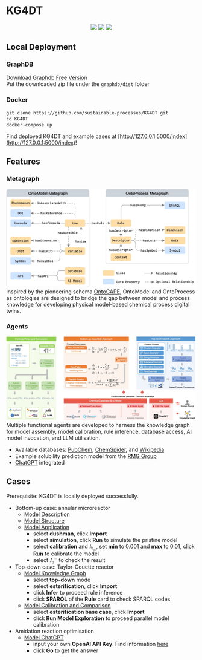 # KG4DT
<p align="center">
<a href="https://en.wikipedia.org/wiki/Knowledge_graph">
        <img src="https://img.shields.io/badge/knowledge%20graph-red"></a>
<a href="https://en.wikipedia.org/wiki/Digital_twin">
        <img src="https://img.shields.io/badge/digital%20twin-red"></a>
<a href="https://en.wikipedia.org/wiki/Model#Physical_model">
        <img src="https://img.shields.io/badge/physical%20model-red"></a>
</p>

## Local Deployment
### GraphDB
[Download Graphdb Free Version](https://email.ontotext.com/e3t/Ctc/GD+113/cGJhF04/MW_yJT37MwtW6Y7wmj6bTsFDW3wqskQ5fYyv9N1HNy_43qgyTW95jsWP6lZ3q0VD3K397YPl19N3s8WmnlnGXWW7kVjn83DrmjDN3bMZmnmyTDDN84-mP-XghhSW8QRJK_3lnKqnW1kv7by4Zl7ZHW4BtV7k13XjDGMBmf6rd_KjVW44j5Rh8QcBKDW55dJ855hD0QjW8zGhHN98nlbjW5RVt872HmMX4W2z-z3w2kQgDSW8z7MhS4g5VFWW6c6Jdt7XN7HbW5dKdpK7sFScXW5rmxtb2cWHQXVqYYX21qkg7VW1RSGKz5v5CSvW5SgDKd7CjMStW3tyfCz1hslHLW5ck34P14gF61W5qYMT1162KtNW7GChRF17hyxSVYJDkh2zwfT-W22_RVn2jhWDbW8mdT878lMQR2W5KZmGK5nvCrYW8B1zp01GF7BgdHGSfK04)  
Put the downloaded zip file under the `graphdb/dist` folder

### Docker
```
git clone https://github.com/sustainable-processes/KG4DT.git
cd KG4DT
docker-compose up
```
Find deployed KG4DT and example cases at [http://127.0.0.1:5000/index](http://127.0.0.1:5000/index)!

## Features
### Metagraph
![metagraph](https://raw.githubusercontent.com/sustainable-processes/KG4DT/main/app/static/assets/img/kg4dt/kg.jpg)
Inspired by the pioneering schema [OntoCAPE](https://www.avt.rwth-aachen.de/cms/avt/forschung/sonstiges/software/~ipts/ontocape/?lidx=1), OntoModel and OntoProcess as ontologies are designed to bridge the gap between model and process knowledge for developing physical model-based chemical process digital twins.

### Agents
![agent](https://raw.githubusercontent.com/sustainable-processes/KG4DT/main/app/static/assets/img/kg4dt/agent.jpg)
Multiple functional agents are developed to harness the knowledge graph for model assembly, model calibration, rule inference, database access, AI model invocation, and LLM utilisation.
- Available databases: [PubChem](https://pubchem.ncbi.nlm.nih.gov), [ChemSpider](https://www.chemspider.com), and [Wikipedia](https://www.wikipedia.org)
- Example solubility prediction model from the [RMG Group](https://rmg.mit.edu/database/solvation/searchSolubility/)
- [ChatGPT](https://platform.openai.com/settings/organization/api-keys) integrated

## Cases
Prerequisite: KG4DT is locally deployed successfully.
- Bottom-up case: annular microreactor
    - [Model Description](http://127.0.0.1:5000/model/dushman)
    - [Model Structure](http://127.0.0.1:5000/structure/dushman)
    - [Model Application](http://127.0.0.1:5000/application/dushman)
        - select <b>dushman</b>, click <b>Import</b>
        - select <b>simulation</b>, click <b>Run</b> to simulate the pristine model
        - select <b>calibration</b> and <math><msub><mi>k</mi><msub><mi>t</mi><mtext>m</mtext></msub></msub></math>, set <b>min</b> to 0.001 and <b>max</b> to 0.01, click <b>Run</b> to calibrate the model
        - select <math><msup><msub><mi>I</mi><mn>3</mn></msub><mo>−</mo></msup></math> to check the result
- Top-down case: Taylor-Couette reactor
    - [Model Knowledge Graph](http://127.0.0.1:5000/knowledge_graph/esterification)
        - select <b>top-down</b> mode
        - select <b>esterification</b>, click <b>Import</b>
        - click <b>Infer</b> to proceed rule inference
        - click <b>SPARQL</b> of the <b>Rule</b> card to check SPARQL codes
    - [Model Calibration and Comparison](http://127.0.0.1:5000/exploration/esterification)
        - select <b>esterification base case</b>, click <b>Import</b>
        - click <b>Run Model Exploration</b> to proceed parallel model calibration
- Amidation reaction optimisation
    - [Model ChatGPT](http://127.0.0.1:5000/chatgpt)
        - input your own <b>OpenAI API Key</b>. Find information <a href="https://platform.openai.com/settings/organization/api-keys">here</a>
        - click <b>Go</b> to get the answer